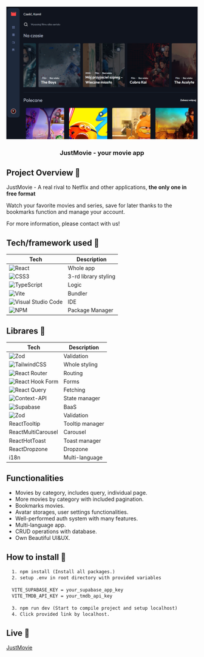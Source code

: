 ![JustMovie](./public/images/design.png)

<h3 align="center"> JustMovie - your movie app </h3>

## Project Overview 🎨

JustMovie - A real rival to Netflix and other applications, <strong>the only one in free format</strong>

Watch your favorite movies and series, save for later thanks to the bookmarks function and manage your account.

For more information, please contact with us!

## Tech/framework used 🧰

| Tech                                                                                                                                              | Description |
| ------------------------------------------------------------------------------------------------------------------------------------------------- | ----------- |
| ![React](https://img.shields.io/badge/react-%2320232a.svg?style=for-the-badge&logo=react&logoColor=%2361DAFB&style=flat)                                        | Whole app   |
| ![CSS3](https://img.shields.io/badge/css3-%231572B6.svg?style=for-the-badge&logo=css3&logoColor=white&style=flat)                             | 3-rd library styling     |
| ![TypeScript](https://img.shields.io/badge/typescript-%23007ACC.svg?style=for-the-badge&logo=typescript&logoColor=white&style=flat)                          | Logic       |
| ![Vite](https://img.shields.io/badge/vite-%23646CFF.svg?style=for-the-badge&logo=vite&logoColor=white&style=flat)                        | Bundler       |
| ![Visual Studio Code](https://img.shields.io/badge/Visual%20Studio%20Code-0078d7.svg?style=for-the-badge&logo=visual-studio-code&logoColor=white&style=flat) | IDE         |
| ![NPM](https://img.shields.io/badge/NPM-%23CB3837.svg?style=for-the-badge&logo=npm&logoColor=white&style=flat) | Package Manager         |

## Librares 🧰

| Tech                                                                                                                                              | Description |
| ------------------------------------------------------------------------------------------------------------------------------------------------- | ----------- |
| ![Zod](https://img.shields.io/badge/zod-%233068b7.svg?style=for-the-badge&logo=zod&logoColor=white&style=flat)                         | Validation       |
| ![TailwindCSS](https://img.shields.io/badge/tailwindcss-%2338B2AC.svg?style=for-the-badge&logo=tailwind-css&logoColor=white&style=flat)                  | Whole styling      |
| ![React Router](https://img.shields.io/badge/React_Router-CA4245?style=for-the-badge&logo=react-router&logoColor=white&style=flat)                         | Routing       |
| ![React Hook Form](https://img.shields.io/badge/React%20Hook%20Form-%23EC5990.svg?style=for-the-badge&logo=reacthookform&logoColor=white&style=flat)                        | Forms       |
| ![React Query](https://img.shields.io/badge/-React%20Query-FF4154?style=for-the-badge&logo=react%20query&logoColor=white&style=flat)                      |    Fetching    |
| ![Context-API](https://img.shields.io/badge/Context--Api-000000?style=for-the-badge&logo=react&style=flat)                       | State manager       |
| ![Supabase](https://img.shields.io/badge/Supabase-3ECF8E?style=for-the-badge&logo=supabase&logoColor=white&style=flat)                        | BaaS       |
| ![Zod](https://img.shields.io/badge/zod-%233068b7.svg?style=for-the-badge&logo=zod&logoColor=white&style=flat)                         | Validation       |
| ReactTooltip                  | Tooltip manager      |
| ReactMultiCarousel                  | Carousel      |
| ReactHotToast                  | Toast manager      |
| ReactDropzone                  | Dropzone      |
| i18n                  | Multi-language      |

## Functionalities

* Movies by category, includes query, individual page.
* More movies by category with included pagination.
* Bookmarks movies.
* Avatar storages, user settings functionalities.
* Well-performed auth system with many features.
* Multi-language app.
* CRUD operations with database.
* Own Beautiful UI&UX.

## How to install 🎨

```npm
  1. npm install (Install all packages.)
  2. setup .env in root directory with provided variables

  VITE_SUPABASE_KEY = your_supabase_app_key
  VITE_TMDB_API_KEY = your_tmdb_api_key

  3. npm run dev (Start to compile project and setup localhost)
  4. Click provided link by localhost.
```

## Live 📍

[JustMovie](https://just-movie-k1q7tgjwi-ktcotzs-projects.vercel.app)
